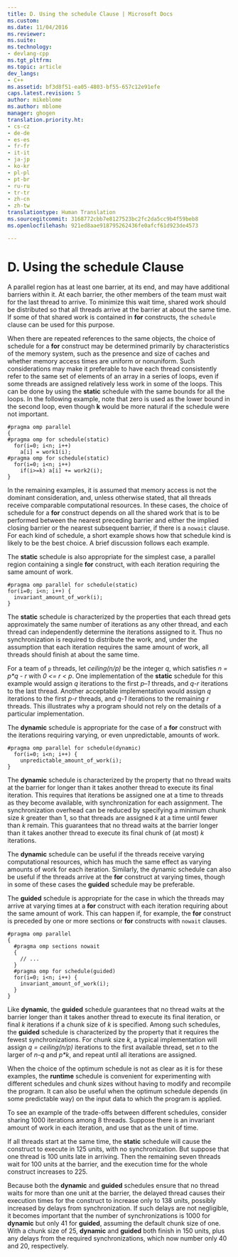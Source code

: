 ```yaml
---
title: D. Using the schedule Clause | Microsoft Docs
ms.custom: 
ms.date: 11/04/2016
ms.reviewer: 
ms.suite: 
ms.technology:
- devlang-cpp
ms.tgt_pltfrm: 
ms.topic: article
dev_langs:
- C++
ms.assetid: bf3d8f51-ea05-4803-bf55-657c12e91efe
caps.latest.revision: 5
author: mikeblome
ms.author: mblome
manager: ghogen
translation.priority.ht:
- cs-cz
- de-de
- es-es
- fr-fr
- it-it
- ja-jp
- ko-kr
- pl-pl
- pt-br
- ru-ru
- tr-tr
- zh-cn
- zh-tw
translationtype: Human Translation
ms.sourcegitcommit: 3168772cbb7e8127523bc2fc2da5cc9b4f59beb8
ms.openlocfilehash: 921ed8aae918795262436fe0afcf61d923de4573

---
```

# D. Using the schedule Clause
A parallel region has at least one barrier, at its end, and may have additional barriers within it. At each barrier, the other members of the team must wait for the last thread to arrive. To minimize this wait time, shared work should be distributed so that all threads arrive at the barrier at about the same time. If some of that shared work is contained in **for** constructs, the `schedule` clause can be used for this purpose.  
  
 When there are repeated references to the same objects, the choice of schedule for a **for** construct may be determined primarily by characteristics of the memory system, such as the presence and size of caches and whether memory access times are uniform or nonuniform. Such considerations may make it preferable to have each thread consistently refer to the same set of elements of an array in a series of loops, even if some threads are assigned relatively less work in some of the loops. This can be done by using the **static** schedule with the same bounds for all the loops. In the following example, note that zero is used as the lower bound in the second loop, even though **k** would be more natural if the schedule were not important.  
  
```  
#pragma omp parallel  
{  
#pragma omp for schedule(static)  
  for(i=0; i<n; i++)  
    a[i] = work1(i);  
#pragma omp for schedule(static)  
  for(i=0; i<n; i++)  
    if(i>=k) a[i] += work2(i);  
}  
```  
  
 In the remaining examples, it is assumed that memory access is not the dominant consideration, and, unless otherwise stated, that all threads receive comparable computational resources. In these cases, the choice of schedule for a **for** construct depends on all the shared work that is to be performed between the nearest preceding barrier and either the implied closing barrier or the nearest subsequent barrier, if there is a `nowait` clause. For each kind of schedule, a short example shows how that schedule kind is likely to be the best choice. A brief discussion follows each example.  
  
 The **static** schedule is also appropriate for the simplest case, a parallel region containing a single **for** construct, with each iteration requiring the same amount of work.  
  
```  
#pragma omp parallel for schedule(static)  
for(i=0; i<n; i++) {  
  invariant_amount_of_work(i);  
}  
```  
  
 The **static** schedule is characterized by the properties that each thread gets approximately the same number of iterations as any other thread, and each thread can independently determine the iterations assigned to it. Thus no synchronization is required to distribute the work, and, under the assumption that each iteration requires the same amount of work, all threads should finish at about the same time.  
  
 For a team of `p` threads, let *ceiling(n/p)* be the integer *q*, which satisfies *n = p\*q - r* with *0 <= r < p*. One implementation of the **static** schedule for this example would assign *q* iterations to the first *p–1* threads, and *q-r* iterations to the last thread.  Another acceptable implementation would assign *q* iterations to the first *p-r* threads, and *q-1* iterations to the remaining *r* threads. This illustrates why a program should not rely on the details of a particular implementation.  
  
 The **dynamic** schedule is appropriate for the case of a **for** construct with the iterations requiring varying, or even unpredictable, amounts of work.  
  
```  
#pragma omp parallel for schedule(dynamic)  
  for(i=0; i<n; i++) {  
    unpredictable_amount_of_work(i);  
}  
```  
  
 The **dynamic** schedule is characterized by the property that no thread waits at the barrier for longer than it takes another thread to execute its final iteration. This requires that iterations be assigned one at a time to threads as they become available, with synchronization for each assignment. The synchronization overhead can be reduced by specifying a minimum chunk size *k* greater than 1, so that threads are assigned *k* at a time until fewer than *k* remain. This guarantees that no thread waits at the barrier longer than it takes another thread to execute its final chunk of (at most) *k* iterations.  
  
 The **dynamic** schedule can be useful if the threads receive varying computational resources, which has much the same effect as varying amounts of work for each iteration. Similarly, the dynamic schedule can also be useful if the threads arrive at the **for** construct at varying times, though in some of these cases the **guided** schedule may be preferable.  
  
 The **guided** schedule is appropriate for the case in which the threads may arrive at varying times at a **for** construct with each iteration requiring about the same amount of work. This can happen if, for example, the **for** construct is preceded by one or more sections or **for** constructs with `nowait` clauses.  
  
```  
#pragma omp parallel  
{  
  #pragma omp sections nowait  
  {  
    // ...  
  }  
  #pragma omp for schedule(guided)  
  for(i=0; i<n; i++) {  
    invariant_amount_of_work(i);  
  }  
}  
```  
  
 Like **dynamic**, the **guided** schedule guarantees that no thread waits at the barrier longer than it takes another thread to execute its final iteration, or final *k* iterations if a chunk size of *k* is specified. Among such schedules, the **guided** schedule is characterized by the property that it requires the fewest synchronizations. For chunk size *k*, a typical implementation will assign *q = ceiling(n/p)* iterations to the first available thread, set *n* to the larger of *n-q* and *p\*k*, and repeat until all iterations are assigned.  
  
 When the choice of the optimum schedule is not as clear as it is for these examples, the **runtime** schedule is convenient for experimenting with different schedules and chunk sizes without having to modify and recompile the program. It can also be useful when the optimum schedule depends (in some predictable way) on the input data to which the program is applied.  
  
 To see an example of the trade-offs between different schedules, consider sharing 1000 iterations among 8 threads. Suppose there is an invariant amount of work in each iteration, and use that as the unit of time.  
  
 If all threads start at the same time, the **static** schedule will cause the construct to execute in 125 units, with no synchronization. But suppose that one thread is 100 units late in arriving. Then the remaining seven threads wait for 100 units at the barrier, and the execution time for the whole construct increases to 225.  
  
 Because both the **dynamic** and **guided** schedules ensure that no thread waits for more than one unit at the barrier, the delayed thread causes their execution times for the construct to increase only to 138 units, possibly increased by delays from synchronization. If such delays are not negligible, it becomes important that the number of synchronizations is 1000 for **dynamic** but only 41 for **guided**, assuming the default chunk size of one. With a chunk size of 25, **dynamic** and **guided** both finish in 150 units, plus any delays from the required synchronizations, which now number only 40 and 20, respectively.


<!--HONumber=Jan17_HO1-->


